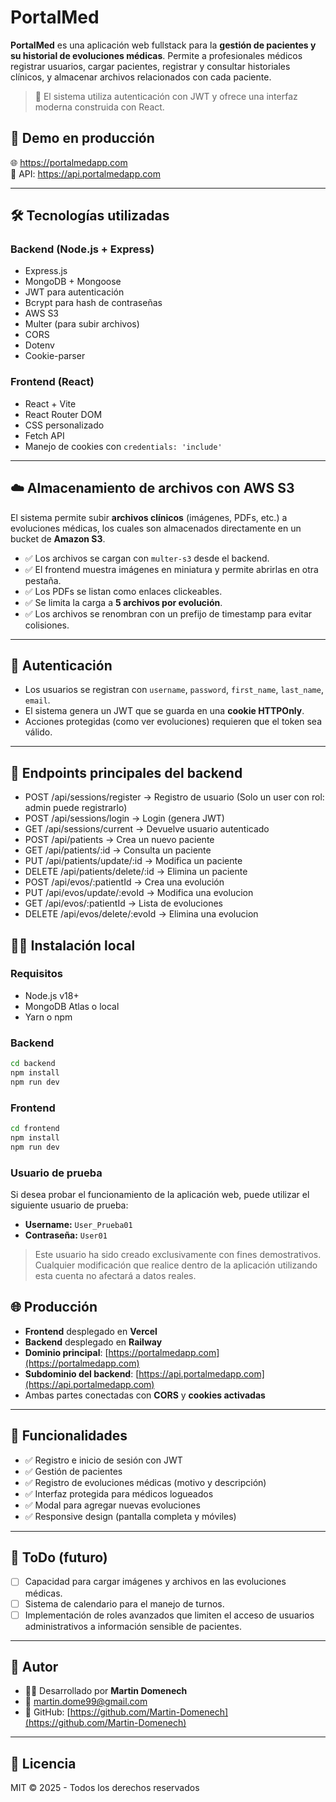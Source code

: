 #  PortalMed

**PortalMed** es una aplicación web fullstack para la **gestión de pacientes y su historial de evoluciones médicas**. Permite a profesionales médicos registrar usuarios, cargar pacientes, registrar y consultar historiales clínicos, y almacenar archivos relacionados con cada paciente.

> 🔐 El sistema utiliza autenticación con JWT y ofrece una interfaz moderna construida con React.

## 🚀 Demo en producción

🌐 https://portalmedapp.com  
📡 API: https://api.portalmedapp.com

---

## 🛠️ Tecnologías utilizadas

### Backend (Node.js + Express)

- Express.js
- MongoDB + Mongoose
- JWT para autenticación
- Bcrypt para hash de contraseñas
- AWS S3 
- Multer (para subir archivos)
- CORS
- Dotenv
- Cookie-parser

### Frontend (React)

- React + Vite
- React Router DOM
- CSS personalizado
- Fetch API
- Manejo de cookies con `credentials: 'include'`

---

## ☁️ Almacenamiento de archivos con AWS S3

El sistema permite subir **archivos clínicos** (imágenes, PDFs, etc.) a evoluciones médicas, los cuales son almacenados directamente en un bucket de **Amazon S3**.

- ✅ Los archivos se cargan con `multer-s3` desde el backend.
- ✅ El frontend muestra imágenes en miniatura y permite abrirlas en otra pestaña.
- ✅ Los PDFs se listan como enlaces clickeables.
- ✅ Se limita la carga a **5 archivos por evolución**.
- ✅ Los archivos se renombran con un prefijo de timestamp para evitar colisiones.

---

## 🔐 Autenticación

- Los usuarios se registran con `username`, `password`, `first_name`, `last_name`, `email`.
- El sistema genera un JWT que se guarda en una **cookie HTTPOnly**.
- Acciones protegidas (como ver evoluciones) requieren que el token sea válido.

---

## 🧪 Endpoints principales del backend

- POST /api/sessions/register → Registro de usuario (Solo un user con rol: admin puede registrarlo)
- POST /api/sessions/login → Login (genera JWT)
- GET /api/sessions/current → Devuelve usuario autenticado
- POST /api/patients → Crea un nuevo paciente
- GET /api/patients/:id → Consulta un paciente
- PUT /api/patients/update/:id → Modifica un paciente
- DELETE /api/patients/delete/:id → Elimina un paciente
- POST /api/evos/:patientId → Crea una evolución
- PUT /api/evos/update/:evoId → Modifica una evolucion
- GET /api/evos/:patientId → Lista de evoluciones
- DELETE /api/evos/delete/:evoId → Elimina una evolucion

## 🧑‍💻 Instalación local

### Requisitos

- Node.js v18+
- MongoDB Atlas o local
- Yarn o npm

### Backend

```bash
cd backend
npm install
npm run dev
```

### Frontend

```bash
cd frontend
npm install
npm run dev
```

###  Usuario de prueba

Si desea probar el funcionamiento de la aplicación web, puede utilizar el siguiente usuario de prueba:

- **Username:** `User_Prueba01`  
- **Contraseña:** `User01`

> Este usuario ha sido creado exclusivamente con fines demostrativos. Cualquier modificación que realice dentro de la aplicación utilizando esta cuenta no afectará a datos reales.

## 🌐 Producción

- **Frontend** desplegado en **Vercel**
- **Backend** desplegado en **Railway**
- **Dominio principal**: [https://portalmedapp.com](https://portalmedapp.com)
- **Subdominio del backend**: [https://api.portalmedapp.com](https://api.portalmedapp.com)
- Ambas partes conectadas con **CORS** y **cookies activadas**

---

## 📸 Funcionalidades

- ✅ Registro e inicio de sesión con JWT
- ✅ Gestión de pacientes
- ✅ Registro de evoluciones médicas (motivo y descripción)
- ✅ Interfaz protegida para médicos logueados
- ✅ Modal para agregar nuevas evoluciones
- ✅ Responsive design (pantalla completa y móviles)

---

## 📌 ToDo (futuro)

- [ ] Capacidad para cargar imágenes y archivos en las evoluciones médicas.
- [ ] Sistema de calendario para el manejo de turnos.
- [ ] Implementación de roles avanzados que limiten el acceso de usuarios administrativos a información sensible de pacientes.

---

## 👤 Autor

- 👨‍💻 Desarrollado por **Martin Domenech**
- 📧 martin.dome99@gmail.com
- 🐙 GitHub: [https://github.com/Martin-Domenech](https://github.com/Martin-Domenech)

---

## 📝 Licencia

MIT © 2025 - Todos los derechos reservados
